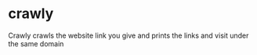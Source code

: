 # crawly
Crawly crawls the website link you give and prints the links and visit under the same domain
